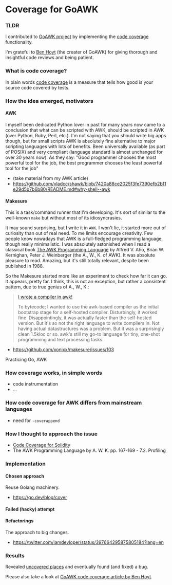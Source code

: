
# Coverage for GoAWK
    
### TLDR

I contributed to [GoAWK project](https://github.com/benhoyt/goawk) by implementing the [code coverage](https://github.com/benhoyt/goawk/blob/master/docs/cover.md) functionality.

I'm grateful to [Ben Hoyt](https://benhoyt.com/) (the creater of GoAWK) for giving thorough and insightful code reviews and being patient.
      
### What is code coverage?

In plain words [code coverage](https://en.wikipedia.org/wiki/Code_coverage) is a measure that tells how good is your source code covered by tests. 

### How the idea emerged, motivators

#### AWK

I myself been dedicated Python lover in past for many years now came to a conclusion that what can be scripted with AWK, should be scripted in AWK (over Python, Ruby, Perl, etc.). I'm not saying that you should write big apps though, but for small scripts AWK is absolutely fine alternative to major scripting languages with lots of benefits. Been universally available (as part of POSIX) and very compliant (language standard is almost unchanged for over 30 years now). As they say: "Good programmer chooses the most powerful tool for the job, the best programmer chooses the least powerful tool for the job"

- (take material from my AWK article)
- https://github.com/vladcc/shawk/blob/7420a88ce2025f3fe7390efb2b11e29d5b7b6b80/README.md#why-shell--awk

#### Makesure

This is a task/command runner that I'm developing. It's sort of similar to the well-known `make` but without most of its idiosyncrasies.

It may sound surprising, but I write it in `AWK`. I won't lie, it started more out of curiosity than out of real need. To me limits encourage creativity. Few people know nowadays that AWK is a full-fledged programming language, though really minimalistic. I was absolutely astonished when I read a classical book [The AWK Programming Language](https://archive.org/download/pdfy-MgN0H1joIoDVoIC7/The_AWK_Programming_Language.pdf) by Alfred V. Aho, Brian W. Kernighan, Peter J. Weinberger (the A., W., K. of AWK). It was absolute pleasure to read. Amazing, but it's still totally relevant, despite been published in 1988.

So the Makesure started more like an experiment to check how far it can go. It appears, pretty far. I think, this is not an exception, but rather a consistent pattern, due to true genius of A., W., K.:

> [I wrote a compiler in awk!](https://news.ycombinator.com/item?id=13452043)
>
> To bytecode; I wanted to use the awk-based compiler as the initial bootstrap stage for a self-hosted compiler. Disturbingly, it worked fine. Disappointingly, it was actually faster than the self-hosted version. But it's so not the right language to write compilers in. Not having actual datastructures was a problem. But it was a surprisingly clean 1.5kloc or so. awk's still my go-to language for tiny, one-shot programming and text processing tasks.

- https://github.com/xonixx/makesure/issues/103
 
Practicing Go, AWK
                
### How coverage works, in simple words

 - code instrumentation
 - ...

### How code coverage for AWK differs from mainstream languages

 - need for `-coverappend`

### How I thought to approach the issue
                       
 - [Code Coverage for Solidity](https://blog.colony.io/code-coverage-for-solidity-eecfa88668c2/)
 - The AWK Programming Language by A. W. K. pp. 167-169 - 7.2. Profiling 
    
### Implementation

#### Chosen approach
    
Reuse Golang machinery.

- https://go.dev/blog/cover

#### Failed (hacky) attempt

#### Refactorings

The approach to big changes. 

- https://twitter.com/iamdevloper/status/397664295875805184?lang=en

### Results

Revealed [uncovered places](https://github.com/xonixx/makesure/issues/111) and eventually found (and fixed) a bug.

Please also take a look at [GoAWK code coverage article by Ben Hoyt](https://benhoyt.com/writings/goawk-coverage/).